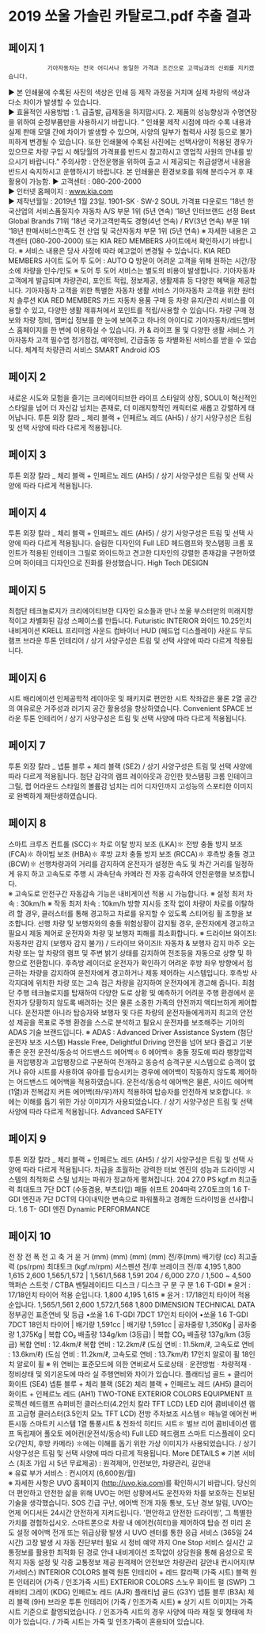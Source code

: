 # 2019 쏘울 가솔린 카탈로그.pdf 추출 결과

## 페이지 1

               기아자동차는 전국 어디서나 동일한 가격과 조건으로 고객님과의 신뢰를 지키겠습니다.
▶ 본 인쇄물에 수록된 사진의 색상은 인쇄 등 제작 과정을 거치며 실제 차량의 색상과 다소 차이가 발생할 수 있습니다.    
▶ 효율적인 사용방법 : 1. 급출발, 급제동을 하지맙시다.   2. 제품의 성능향상과 수명연장을 위하여 순정부품만을 사용하시기 바랍니다.
 “ 인쇄물 제작 시점에 따라 수록 내용과 실제 판매 모델 간에 차이가 발생할 수 있으며, 사양의 일부가 협력사 사정 등으로 불가피하게 변경될 수 있습니다. 
    또한 인쇄물에 수록된 사진에는 선택사양이 적용된 경우가 있으므로 차량 구입 시 해당월의 가격표를 반드시 참고하시고 영업직 사원의 안내를 받으시기 바랍니다.”
    주의사항 : 안전운행을 위하여 출고 시 제공되는 취급설명서 내용을 반드시 숙지하시고 운행하시기 바랍니다.
    본 인쇄물은 환경보호를 위해 분리수거 후 재활용이 가능함.
▶ 고객센터 : 080-200-2000  
▶ 인터넷 홈페이지 : www.kia.com         
▶ 제작년월일 : 2019년 1월 23일.   1901-SK · SW-2
SOUL 가격표 다운로드
’18년 한국산업의 서비스품질지수
자동차 A/S 부문 1위 (5년 연속)
’18년 인터브랜드 선정
Best Global Brands 71위
‘18년 국가고객만족도
경형(4년 연속) / RV(3년 연속) 부문 1위
’18년 판매서비스만족도 
전 산업 및 국산자동차 부문 1위 (5년 연속)
※ 자세한 내용은 고객센터 (080-200-2000) 또는 KIA RED MEMBERS 사이트에서 확인하시기 바랍니다.   ※ 서비스 내용은 당사 사정에 따라 예고없이 변경될 수 있습니다.
KIA RED MEMBERS 사이트
도어 투 도어 : 
AUTO Q 방문이 어려운 고객을 위해  원하는 
시간/장소에 차량을 인수/인도
※ 도어 투 도어 서비스는 별도의 비용이 발생합니다.
기아자동차 고객에게 발급되며 차량관리, 포인트 적립,
정보제공, 생활제휴 등 다양한 혜택을 제공합니다.
기아자동차 고객을 위한 특별한 자동차 생활 서비스
기아자동차 고객을 위한 원터치 솔루션
KIA RED MEMBERS 카드
자동차 용품 구매 등 차량 유지/관리 서비스를 이용할 수 있고,
다양한 생활 제휴처에서 포인트를 적립/사용할 수 있습니다.
차량 구매 정보와 차량 정비, 멤버십 정보를 한 눈에 
보여주고 하나의 아이디로 기아자동차/레드멤버스 
홈페이지를 한 번에 이용하실 수 있습니다.
카 & 라이프 몰 및 다양한 생활 서비스
기아자동차 고객 필수앱
정기점검, 예약정비, 긴급출동 등 차별화된 
서비스를 받을 수 있습니다.
체계적 차량관리 서비스
SMART
Android
iOS


## 페이지 2

새로운 시도와 모험을 즐기는 
크리에이티브한 라이프 스타일의 상징,
SOUL이 혁신적인 스타일을 넘어 
더 자신감 넘치는 존재로,
더 미래지향적인 캐릭터로 
새롭고 강렬하게 태어납니다.
투톤 외장 칼라 _ 체리 블랙 + 인페르노 레드 (AH5) / 상기 사양구성은 트림 및 선택 사양에 따라 다르게 적용됩니다.


## 페이지 3

투톤 외장 칼라 _ 체리 블랙 + 인페르노 레드 (AH5) / 상기 사양구성은 트림 및 선택 사양에 따라 다르게 적용됩니다.


## 페이지 4

투톤 외장 칼라 _ 체리 블랙 + 인페르노 레드 (AH5) / 상기 사양구성은 트림 및 선택 사양에 따라 다르게 적용됩니다.
슬림한 디자인의 Full LED 헤드램프와
핫스탬핑 크롬 포인트가 적용된 인테이크 그릴로
와이드하고 견고한 디자인의 강렬한 존재감을 구현하였으며
하이테크 디자인으로 진화를 완성했습니다.
High Tech
DESIGN


## 페이지 5

최첨단 테크놀로지가 크리에이티브한 디자인 요소들과 만나
쏘울 부스터만의 미래지향적이고 차별화된 감성 스페이스를 만듭니다.
Futuristic
INTERIOR
와이드 10.25인치 내비게이션
KRELL 프리미엄 사운드
컴바이너 HUD (헤드업 디스플레이)
사운드 무드 램프
브라운 투톤 인테리어 / 상기 사양구성은 트림 및 선택 사양에 따라 다르게 적용됩니다.


## 페이지 6

시트 배리에이션
인체공학적 레이아웃 및 패키지로 편안한 시트 착좌감은 물론
2열 공간의 여유로운 거주성과 러기지 공간 활용성을 향상하였습니다.
Convenient
SPACE
브라운 투톤 인테리어 / 상기 사양구성은 트림 및 선택 사양에 따라 다르게 적용됩니다.


## 페이지 7

투톤 외장 칼라 _ 넵튠 블루 + 체리 블랙 (SE2) / 상기 사양구성은 트림 및 선택 사양에 따라 다르게 적용됩니다.
첨단 감각의 램프 레이아웃과
강인한 핫스탬핑 크롬 인테이크 그릴,
랩 어라운드 스타일의 볼륨감 넘치는 리어 디자인까지
고성능의 스포티한 이미지로 완벽하게 재탄생하였습니다.


## 페이지 8

스마트 크루즈 컨트롤 (SCC)✽
차로 이탈 방지 보조 (LKA)✽
전방 충돌 방지 보조 (FCA)✽
하이빔 보조 (HBA)✽
후방 교차 충돌 방지 보조 (RCCA)✽
후측방 충돌 경고 (BCW)✽
선행차량과의 거리를 감지하여 운전자가 설정한 속도 및 차간 거리를 일정하게 유지
하고 고속도로 주행 시 과속단속 카메라 전 자동 감속하여 안전운행을 보조합니다.  
※ 고속도로 안전구간 자동감속 기능은 내비게이션 적용 시 가능합니다.
※ 설정 최저 차속 : 30km/h    ※ 작동 최저 차속 : 10km/h
방향 지시등 조작 없이 차량이 차로를 이탈하려 할 경우, 클러스터를 통해 
경고하고 차로를 유지할 수 있도록 스티어링 휠 조향을 보조합니다.
선행 차량 및 보행자와의 충돌 위험상황이 감지될 경우, 운전자에게 경고하고 
필요시 제동 제어로 운전자와 차량 및 보행자 피해를 최소화합니다.
※ 드라이브 와이즈Ⅰ: 자동차만 감지 (보행자 감지 불가) / 드라이브 와이즈Ⅱ: 자동차 & 보행자 감지
마주 오는 차량 또는 앞 차량의 램프 및 주변 밝기 상태를 감지하여
전조등을 자동으로 상향 및 하향으로 전환합니다.
후측방 레이더로 운전자가 확인하기 어려운 후방 좌우 방향에서 접근하는 
차량을 감지하여 운전자에게 경고하거나 제동 제어하는 시스템입니다.
후측방 사각지대에 위치한 차량 또는 고속 접근 차량을 감지하여 운전자에게 
경고해 줍니다.
최첨단 주행 테크놀로지를 탑재하여 다양한 도로 상황 및 예측하기 어려운 주행 환경에서
운전자가 당황하지 않도록 배려하는 것은 물론 소중한 가족의 안전까지 액티브하게 케어합니다.
운전자뿐 아니라 탑승자와 보행자 및 다른 차량의 운전자들에게까지
최고의 안전성 제공을 목표로 주행 환경을 스스로 분석하고
필요시 운전자를 보조해주는 기아의 ADAS 기술 브랜드입니다.
※ ADAS : Advanced Driver Assistance System (첨단 운전자 보조 시스템)
Hassle Free, Delightful Driving
안전을 넘어 보다 즐겁고 기분 좋은 운전
운전석/동승석 어드밴스드 에어백✽
6 에어백✽
충돌 정도에 따라 팽창압력을 저압팽창과 고압팽창으로 구분하여 전개하고 동승석 승객구분 시스템으로 
승객이 없거나 유아 시트를 사용하여 유아를 탑승시키는 경우에 에어백이 작동하지 않도록 제어하는
어드밴스드 에어백을 적용하였습니다.
운전석/동승석 에어백은 물론, 사이드 에어백(1열)과 전복감지 커튼 에어백(좌/우)까지 
적용하여 탑승자를 안전하게 보호합니다.
✽에는 이해를 돕기 위한 가상 이미지가 사용되었습니다. / 상기 사양구성은 트림 및 선택 사양에 따라 다르게 적용됩니다.
 Advanced
SAFETY


## 페이지 9

투톤 외장 칼라 _ 체리 블랙 + 인페르노 레드 (AH5) / 상기 사양구성은 트림 및 선택 사양에 따라 다르게 적용됩니다.
차급을 초월하는 강력한 터보 엔진의 성능과 드라이빙 시스템의 최적화로
스릴 넘치는 파워가 정교하게 펼쳐집니다.
204
27.0
PS
kgf.m
최고출력
최대토크
7단 DCT (수동겸용, 부츠타입)
패들 쉬프트
204마력 27.0토크의 1.6 T-GDI 엔진과 7단 DCT의
다이내믹한 변속으로 파워풀하고 경쾌한 드라이빙을
선사합니다.
1.6 T- GDI 엔진
Dynamic
PERFORMANCE


## 페이지 10

전  장
전  폭
전  고
축  거
윤  거
(mm)
(mm)
(mm)
(mm)
전/후(mm)
배기량                           (cc)
최고출력                   (ps/rpm)
최대토크               (kgf.m/rpm)
서스펜션                      전/후
브레이크                      전/후
4,195
1,800
1,615
2,600
1,565/1,572  |  1,561/1,568
1,591
204 / 6,000
27.0 / 1,500 ~ 4,500
맥퍼슨 스트럿 / CTBA
벤틸레이티드 디스크 / 디스크
구          분
구          분
1.6 T-GDI
※ 윤거 : 17/18인치 타이어 적용 순입니다.
1,800
4,195
1,615 
※ 윤거 : 17/18인치 타이어 적용 순입니다.
1,565/1,561
2,600
1,572/1,568
1,800
DIMENSION
TECHNICAL DATA
정부공인 표준연비 및 등급
•쏘울 1.6 T-GDI 7DCT 17인치 타이어
•쏘울 1.6 T-GDI 7DCT 18인치 타이어
|     배기량 1,591cc
|     배기량 1,591cc
|     공차중량 1,350Kg
|     공차중량 1,375Kg
|    복합 CO₂ 배출량 134g/km (3등급)
|    복합 CO₂ 배출량 137g/km (3등급)
복합 연비 : 12.4km/ℓ
복합 연비 : 12.2km/ℓ
(도심 연비 : 11.5km/ℓ, 고속도로 연비 : 13.6km/ℓ)
(도심 연비 : 11.2km/ℓ, 고속도로 연비 : 13.7km/ℓ)
17인치 알로이 휠
18인치 알로이 휠
※ 위 연비는 표준모드에 의한 연비로서 도로상태ㆍ운전방법ㆍ차량적재ㆍ정비상태 및 외기온도에 따라 실 주행연비와 차이가 있습니다. 
플래티넘 골드 + 클리어 화이트 (SE4)
넵튠 블루 + 체리 블랙 (SE2)
체리 블랙 + 인페르노 레드 (AH5)
클리어 화이트 + 인페르노 레드 (AH1)
TWO-TONE EXTERIOR COLORS
EQUIPMENT
프로젝션 헤드램프
슈퍼비전 클러스터(4.2인치 칼라 TFT LCD)
LED 리어 콤비네이션 램프
고급형 클러스터(3.5인치 모노 TFT LCD)
전방 주차보조 시스템✽
매뉴얼 에어컨
버튼시동 스마트키 시스템
1열 통풍시트 & 전좌석 히티드 시트✽
벌브 리어 콤비네이션 램프
독립제어 풀오토 에어컨(운전석/동승석)
Full LED 헤드램프
스마트 디스플레이 오디오(7인치, 후방 카메라)
✽에는 이해를 돕기 위한 가상 이미지가 사용되었습니다. / 상기 사양구성은 트림 및 선택 사양에 따라 다르게 적용됩니다.
More
DETAILS
※ 기본 서비스 (최초 가입 시 5년 무료제공) : 원격제어, 안전보안, 차량관리, 길안내         
※ 유료 부가 서비스 : 컨시어지 (6,600원/월)          
※ 자세한 사항은 UVO 홈페이지 (http://uvo.kia.com)를 확인하시기 바랍니다.
당신의 더 편안하고 안전한 삶을 위해 UVO는 어떤 상황에서도 운전자와 차를 보호하는 진보된 기술을 생각했습니다.
SOS 긴급 구난, 에어백 전개 자동 통보, 도난 경보 알림, UVO는 언제 어디서든 24시간 안전하게 지켜드립니다. '편안하고 안전한 드라이빙', 그 특별한 가치를 경험하십시오.
스마트폰으로 차량 내 에어컨(히터)을 제어하여 
탑승 전 미리 온도 설정
에어백 전개 또는 위급상황 발생 시 UVO 센터를 
통한 응급 서비스 (365일 24시간)
고장 발생 시 자동 진단부터 필요 시 정비 예약
까지 One Stop 서비스
실시간 교통정보를 활용한 최적화 된 경로 안내
내비게이션 조작없이 상담원을 통해 음성으로 
목적지 자동 설정 및 각종 교통정보 제공
원격제어
안전보안
차량관리
길안내
컨시어지(부가서비스)
INTERIOR COLORS
블랙 원톤 인테리어 + 레드 칼라팩 (가죽 시트)
블랙 원톤 인테리어 (가죽 / 인조가죽 시트)
EXTERIOR COLORS
스노우 화이트 펄 (SWP)
그래비티 그레이 (KDG)
인페르노 레드 (AJR)
플래티넘 골드 (G3Y)
넵튠 블루 (B3A)
체리 블랙 (9H)
브라운 투톤 인테리어 (가죽 / 인조가죽 시트)
※ 상기 시트 이미지는 가죽 시트 기준으로 촬영되었습니다. / 인조가죽 시트의 경우 사양에 따라 재질 및 형태에 차이가 있습니다. / 가죽 시트는 가죽 및 인조가죽이 혼용되어 있습니다.


